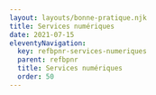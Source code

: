 ```yaml
---
layout: layouts/bonne-pratique.njk
title: Services numériques
date: 2021-07-15
eleventyNavigation:
  key: refbpnr-services-numeriques
  parent: refbpnr
  title: Services numériques
  order: 50
---
```

